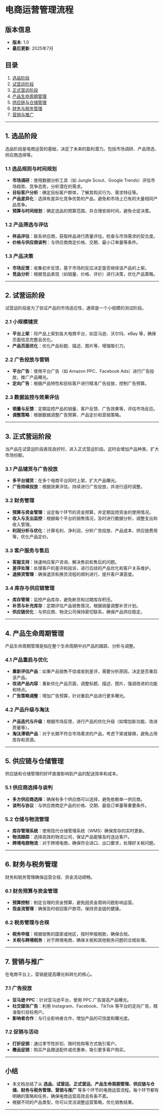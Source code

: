 # 电商运营管理流程

## 版本信息
- **版本**: 1.0
- **最后更新**: 2025年7月

## 目录
1. [选品阶段](#1-选品阶段)
2. [试营运阶段](#2-试营运阶段)
3. [正式营运阶段](#3-正式营运阶段)
4. [产品生命周期管理](#4-产品生命周期管理)
5. [供应链与仓储管理](#5-供应链与仓储管理)
6. [财务与税务管理](#6-财务与税务管理)
7. [营销与推广](#7-营销与推广)

---

## 1. 选品阶段
选品阶段是电商运营的基础，决定了未来的盈利潜力。包括市场调研、产品筛选、供应商选择等。

### 1.1 选品规则与时间规划
- **市场调研**：使用数据分析工具（如 Jungle Scout、Google Trends）评估市场趋势、竞争态势，分析潜在的需求。
- **目标客户分析**：确定目标客户群体，了解其购买行为、需求特征等。
- **产品差异化**：选择有差异化竞争优势的产品，避免和市场上已有的大量相同产品竞争。
- **预算与时间规划**：确定选品的预算范围，并合理安排时间，避免仓促决策。

### 1.2 产品筛选与评估
- **样品评估**：联系供应商，获取样品进行质量评估，检查与市场需求的契合度。
- **价格与供应商谈判**：与供应商商定价格、交期、最小订单量等条件。

### 1.3 产品决策
- **市场反馈**：收集初步反馈，基于市场的反应决定是否继续该产品的上架。
- **竞品分析**：根据竞品表现（如销量、价格、评价）进行决策，优化产品策略。

---

## 2. 试营运阶段
试营运阶段是为了验证产品的市场适应性，通常是一个小规模的测试阶段。

### 2.1 小规模铺货
- **平台上架**：将产品上架到各大电商平台，如亚马逊、沃尔玛、eBay 等，确保页面信息完整且优化。
- **产品页面优化**：优化产品标题、描述、图片等，增强吸引力。

### 2.2 广告投放与营销
- **平台广告**：使用平台广告（如 Amazon PPC、Facebook Ads）进行广告投放，推广产品曝光。
- **定向广告**：根据产品特性和目标客户进行精准广告投放，控制广告预算。

### 2.3 数据监控与效果评估
- **销量与反馈**：定期监控产品的销量、客户反馈、广告效果等，评估市场反应。
- **调整策略**：根据数据调整广告预算、产品定价和营销策略。

---

## 3. 正式营运阶段
当产品在试营运阶段表现良好时，进入正式营运阶段。这时会增加产品种类，扩大市场份额。

### 3.1 产品铺货与广告投放
- **多平台铺货**：在多个电商平台同时上架，扩大产品曝光。
- **广告持续投放**：根据效果评估，持续进行广告投放，并进行适时调整。

### 3.2 财务管理
- **预算与资金管理**：设定每个环节的资金预算，并定期监控资金的使用情况。
- **收入与支出监控**：根据每个平台的销售情况，及时进行数据分析，调整支出和收入管理。
- **利润分析与优化**：计算毛利、净利润，分析广告投放、产品成本、供应链费用等，优化产品定价。

### 3.3 客户服务与售后
- **客服支持**：快速响应客户咨询，解决售前和售后的问题。
- **差评处理**：处理客户的差评和投诉，进行后续的产品优化和客户关系维护。
- **退换货管理**：确保退货和换货流程的顺利进行，提升客户满意度。

### 3.4 库存与供应链管理
- **库存管理**：监控产品库存，避免断货和过期库存积压。
- **补货与补充库存**：定期评估产品销售情况，根据销量调整补货计划。
- **供应链优化**：与供应商、物流公司保持密切联系，确保产品供应稳定。

---

## 4. 产品生命周期管理
产品生命周期管理是指在整个生命周期中对产品的跟踪、分析与调整。

### 4.1 产品重启与优化
- **重新评估产品**：如果产品销售不佳或收到差评，需要分析原因，决定是否重启该产品。
- **改进产品内容**：重新优化产品页面，调整标题、描述、图片，强调改进的功能和特点。
- **广告策略调整**：增加广告预算，针对重启产品进行更多曝光。

### 4.2 产品升级与淘汰
- **产品迭代与升级**：根据市场反馈，进行产品的优化升级（如增加新功能、改进质量等）。
- **淘汰滞销产品**：对于长期不符合市场需求的产品，考虑下架或替换，避免占用库存和资源。

---

## 5. 供应链与仓储管理
供应链和仓储管理的好坏直接影响到产品的配送效率和成本。

### 5.1 供应商选择与谈判
- **多方供应商选择**：确保有多个供应商可以选择，避免依赖单一供应商。
- **谈判与协议**：与供应商商定产品的价格、交期、最低订单量等重要条件。

### 5.2 仓储与物流管理
- **库存管理系统**：使用现代仓储管理系统（WMS）确保库存的实时更新。
- **物流跟踪**：选择高效的物流公司，保证产品能够及时送达客户。
- **跨境电商物流**：对于跨境电商，确保符合进口、出口要求，处理好关税问题。

---

## 6. 财务与税务管理
财务和税务管理确保运营合规、资金流动顺畅。

### 6.1 财务预算与资金管理
- **预算控制**：制定合理的资金预算，避免因资金周转问题影响运营。
- **现金流管理**：确保及时收回客户款项，保持资金链的健康。

### 6.2 税务管理与合规
- **税务申报**：根据销售的国家或地区，按时申报税款，确保合规。
- **关税与跨境税务**：对于跨境电商，确保关税和其他税务问题的合规处理。

---

## 7. 营销与推广
在电商平台上，营销是提高曝光和转化的核心。

### 7.1 广告投放
- **亚马逊 PPC**：针对亚马逊平台，使用 PPC 广告提高产品曝光。
- **社交媒体广告**：利用 Instagram、Facebook、TikTok 等平台的定向广告，精准吸引目标用户。
- **影响者合作**：与行业影响者合作，增加产品的可信度和曝光度。

### 7.2 促销与活动
- **打折促销**：通过季节性折扣、限时抢购等方式吸引客户。
- **赠品促销**：购买产品赠送配件或优惠券，吸引更多客户购买。

---

## 小结
- 本文档总结了从 **选品、试营运、正式营运、产品生命周期管理、供应链与仓储、财务与税务管理、营销与推广** 等多个环节的电商运营流程。每个环节都有明确的策略和任务，确保电商运营高效且有条不紊。
- 根据不同的产品类型，你可以灵活调整运营策略，优化销售结果。

---

